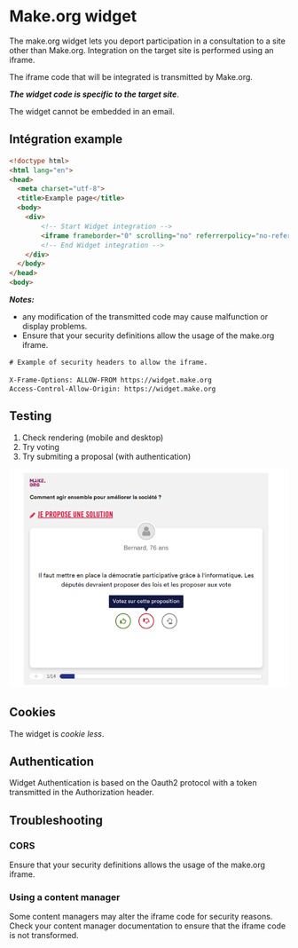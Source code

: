 # Make.org widget

The make.org widget lets you deport participation in a consultation to a site other than Make.org.
Integration on the target site is performed using an iframe.

The iframe code that will be integrated is transmitted by Make.org.

***The widget code is specific to the target site***.

The widget cannot be embedded in an email.

## Intégration example

```html
<!doctype html>
<html lang="en">
<head>
  <meta charset="utf-8">
  <title>Example page</title>
  <body>
    <div>
        <!-- Start Widget integration -->
        <iframe frameborder="0" scrolling="no" referrerpolicy="no-referrer-when-downgrade" width="100%" height="550" style="display: block; max-width: 635px; margin: 0 auto; min-height: 550px" src="https://widget.make.org/?questionSlug=demo-make&amp;source=demo-make&amp;country=FR&amp;language=fr&ampwidgetId=5489a6fb-fa5c-4bfa-b973-b42cba07720e&amp;hash=MjAyMy0xMi0xOVQxNDo1MzowOC42NTRa-ea7d61c029b7c2267da6b19745697bfc9cb122c834130822e493b11086199a8857751f691da03597a1e6aac5a19cfa3d3a4012dd58c82cbe05cf954f814492d6"></iframe>
        <!-- End Widget integration -->
    </div>
  </body>
</head>
<body>  
```

***Notes:***

* any modification of the transmitted code may cause malfunction or display problems.
* Ensure that your security definitions allow the usage of the make.org iframe.

```http
# Example of security headers to allow the iframe.

X-Frame-Options: ALLOW-FROM https://widget.make.org
Access-Control-Allow-Origin: https://widget.make.org
```

## Testing

1. Check rendering (mobile and desktop)
2. Try voting
3. Try submiting a proposal (with authentication)

![alt Widget example](./widget-example.png)

## Cookies

The widget is *cookie less*.

## Authentication

Widget Authentication is based on the Oauth2 protocol with a token transmitted in the Authorization header.

## Troubleshooting

### CORS

Ensure that your security definitions allows the usage of the make.org iframe.

### Using a content manager

Some content managers may alter the iframe code for security reasons.
Check your content manager documentation to ensure that the iframe code is not transformed.
